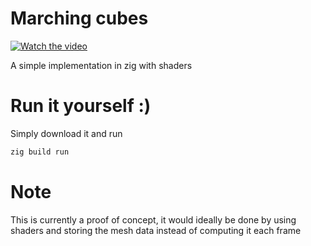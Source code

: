 # Marching cubes

[![Watch the video](https://img.youtube.com/vi/Z2zpXwlvziM/0.jpg
)](https://youtu.be/Z2zpXwlvziM)

A simple implementation in zig with shaders

# Run it yourself :)

Simply download it and run
```sh
zig build run
```

# Note

This is currently a proof of concept, it would ideally be done by using shaders and storing the mesh data instead of computing it each frame
